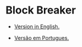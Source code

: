Block Breaker
=============

- [Version in English.](english.md)

- [Versão em Portugues.](portugues.md)